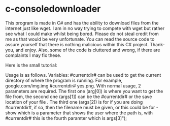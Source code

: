 # c-consoledownloader
This program is made in C# and has the ability to download files from the internet just like wget. I am in no way trying to compete with wget but rather see what I could make whilst being bored. Please do not steal credit from me as that would be very unfortunate. You can read the source code to assure yourself that there is nothing malicious within this C# project. Thank-you, and enjoy. Also, some of the code is cluttered and wrong, if there are complaints I may fix these.


Here is the small tutorial:

Usage is as follows. 
Variables: #currentdir# can be used to get the current directory of where the program is running. For example, google.com/img.img #currentdir# yes.png.
With normal usage, 2 parameters are required. The first one (arg[0]) is where you want to get the file from, the second one (args[1]) can be the #currentdir# or the save location of your file . The third one (args[2]) is for if you are doing #currentdir#, if so, then the filename must be given, or this could be for -show which is a parameter that shows the user where the path is, with #currentdir# this is the fourth paramter which is args[3]");
